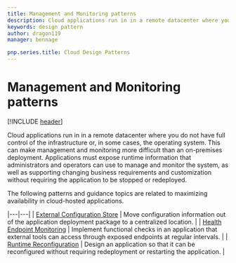 ```yaml
---
title: Management and Monitoring patterns
description: Cloud applications run in in a remote datacenter where you do not have full control of the infrastructure or, in some cases, the operating system. This can make management and monitoring more difficult than an on-premises deployment. Applications must expose runtime information that administrators and operators can use to manage and monitor the system, as well as supporting changing business requirements and customization without requiring the application to be stopped or redeployed.
keywords: design pattern
author: dragon119
manager: bennage

pnp.series.title: Cloud Design Patterns
---
```


# Management and Monitoring patterns

[!INCLUDE [header](../_includes/header.md)]

Cloud applications run in in a remote datacenter where you do not have full control of the infrastructure or, in some cases, the operating system. This can make management and monitoring more difficult than an on-premises deployment. Applications must expose runtime information that administrators and operators can use to manage and monitor the system, as well as supporting changing business requirements and customization without requiring the application to be stopped or redeployed.

The following patterns and guidance topics are related to maximizing availability in cloud-hosted applications.

|---|---|
| [External Configuration Store](./external-configuration-store.md) | Move configuration information out of the application deployment package to a centralized location. |
| [Health Endpoint Monitoring](./health-endpoint-monitoring.md) | Implement functional checks in an application that external tools can access through exposed endpoints at regular intervals. |
| [Runtime Reconfiguration](./runtime-reconfiguration.md) | Design an application so that it can be reconfigured without requiring redeployment or restarting the application. |